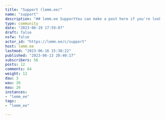 ```yaml
---
title: "Support (lemm.ee)" 
name: "support"
description: "## lemm.ee SupportYou can make a post here if you're looking for support with any issues! "
type: community
date: "2023-06-19 17:59:07"
draft: false
nsfw: false
actor_id: "https://lemm.ee/c/support"
host: lemm.ee
lastmod: "2023-06-16 15:38:22"
published: "2023-06-13 20:40:17"
subscribers: 56
posts: 12
comments: 64
weight: 12
dau: 3
wau: 26
mau: 26
instances:
- "lemm_ee"
tags: 
- "lemm_ee"

---
```

